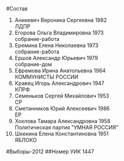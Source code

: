 #Состав
1. Аникевич Вероника Сергеевна 1982   
    ЛДПР
2. Егорова Ольга Владимировна 1973   
    собрание-работа
3. Еремина Елена Николаевна 1973   
    собрание-работа
4. Ершов Александр Юрьевич 1979   
    собрание-дом
5. Ефремова Ирина Анатольевна 1964   
    КОММУНИСТЫ РОССИИ
6. Кравец Игорь Александрович 1947   
    КПРФ
7. Семеньков Сергей Михайлович 1953   
    СР
8. Сметанников Юрий Алексеевич 1986   
    ЕР
9. Хохлова Тамара Александровна 1958   
    Политическая партия "УМНАЯ РОССИЯ"
10. Шкекина Елена Константиновна 1951   
    ЯБЛОКО

#Выборы-2012
##Номер УИК
1447